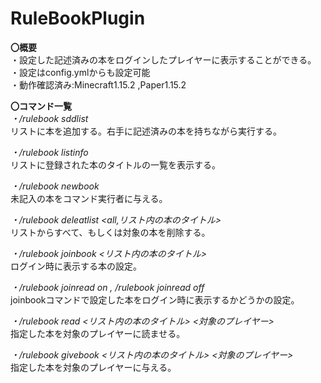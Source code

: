 # RuleBookPlugin  
**〇概要**  
・設定した記述済みの本をログインしたプレイヤーに表示することができる。   
・設定はconfig.ymlからも設定可能  
・動作確認済み:Minecraft1.15.2 ,Paper1.15.2  
  
  
  
**〇コマンド一覧**  
*・/rulebook sddlist*    
リストに本を追加する。右手に記述済みの本を持ちながら実行する。
  
*・/rulebook listinfo*  
リストに登録された本のタイトルの一覧を表示する。  
  
*・/rulebook newbook*  
未記入の本をコマンド実行者に与える。
  
*・/rulebook deleatlist <all,リスト内の本のタイトル>*  
リストからすべて、もしくは対象の本を削除する。  
  
*・/rulebook joinbook <リスト内の本のタイトル>*   
ログイン時に表示する本の設定。  
  
*・/rulebook joinread on , /rulebook joinread off*  
joinbookコマンドで設定した本をログイン時に表示するかどうかの設定。  
  
*・/rulebook read <リスト内の本のタイトル> <対象のプレイヤー>*  
指定した本を対象のプレイヤーに読ませる。  
  
*・/rulebook givebook <リスト内の本のタイトル> <対象のプレイヤー>*  
指定した本を対象のプレイヤーに与える。  
  
